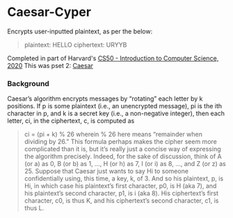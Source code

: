 # Caesar-Cyper
Encrypts user-inputted plaintext, as per the below:

>plaintext:  HELLO
>ciphertext: URYYB

Completed in part of Harvard's [CS50 - Introduction to Computer Science, 2020](https://cs50.harvard.edu/x/2020/)
This was pset 2: [Caesar](https://cs50.harvard.edu/x/2020/psets/2/caesar/)

### Background
Caesar’s algorithm encrypts messages by “rotating” each letter by k positions. If p is some plaintext (i.e., an unencrypted message), pi is the ith character in p, and k is a secret key (i.e., a non-negative integer), then each letter, ci, in the ciphertext, c, is computed as
> ci = (pi + k) % 26
wherein % 26 here means “remainder when dividing by 26.” This formula perhaps makes the cipher seem more complicated than it is, but it’s really just a concise way of expressing the algorithm precisely. Indeed, for the sake of discussion, think of A (or a) as 0, B (or b) as 1, …, H (or h) as 7, I (or i) as 8, …, and Z (or z) as 25. Suppose that Caesar just wants to say Hi to someone confidentially using, this time, a key, k, of 3. And so his plaintext, p, is Hi, in which case his plaintext’s first character, p0, is H (aka 7), and his plaintext’s second character, p1, is i (aka 8). His ciphertext’s first character, c0, is thus K, and his ciphertext’s second character, c1, is thus L.
